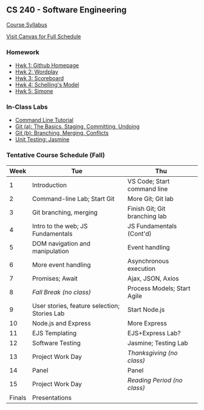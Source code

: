 ## CS 240 - Software Engineering

[Course Syllabus](CS240-syllabus.pdf)

[Visit Canvas for Full Schedule](https://canvas.pugetsound.edu)

### Homework

- [Hwk 1: Github Homepage](hwk1.ghpages/)
- [Hwk 2: Wordplay](hwk2.wordplay/)
- [Hwk 3: Scoreboard](hwk3.scoreboard/)
- [Hwk 4: Schelling's Model](hwk4.schelling/)
- [Hwk 5: Simone](hwk5.simone/)

### In-Class Labs

- [Command Line Tutorial](lab.cmd/)
- [Git (a): The Basics. Staging, Committing, Undoing](lab.git1/)
- [Git (b): Branching, Merging, Conflicts](lab.git2/)
- [Unit Testing: Jasmine](lab.testing/)

### Tentative Course Schedule (Fall)

| Week   | Tue                                          | Thu                           |
| ------ | -------------------------------------------- | ----------------------------- |
| 1      | Introduction                                 | VS Code; Start command line   |
| 2      | Command-line Lab; Start Git                  | More Git; Git lab             |
| 3      | Git branching, merging                       | Finish Git; Git branching lab |
| 4      | Intro to the web; JS Fundamentals            | JS Fundamentals (Cont'd)      |
| 5      | DOM navigation and manipulation              | Event handling                |
| 6      | More event handling                          | Asynchronous execution        |
| 7      | Promises; Await                              | Ajax, JSON, Axios             |
| 8      | _Fall Break (no class)_                      | Process Models; Start Agile   |
| 9      | User stories, feature selection; Stories Lab | Start Node.js                 |
| 10     | Node.js and Express                          | More Express                  |
| 11     | EJS Templating                               | EJS+Express Lab?              |
| 12     | Software Testing                             | Jasmine; Testing Lab          |
| 13     | Project Work Day                             | _Thanksgiving (no class)_     |
| 14     | Panel                                        | Panel                         |
| 15     | Project Work Day                             | _Reading Period (no class)_   |
| Finals | Presentations                                |                               |
